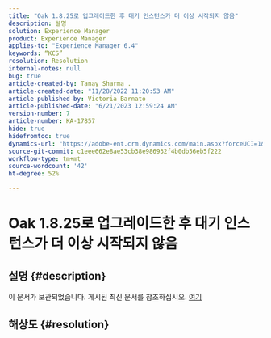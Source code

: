 ```yaml
---
title: "Oak 1.8.25로 업그레이드한 후 대기 인스턴스가 더 이상 시작되지 않음"
description: 설명
solution: Experience Manager
product: Experience Manager
applies-to: "Experience Manager 6.4"
keywords: “KCS”
resolution: Resolution
internal-notes: null
bug: true
article-created-by: Tanay Sharma .
article-created-date: "11/28/2022 11:20:53 AM"
article-published-by: Victoria Barnato
article-published-date: "6/21/2023 12:59:24 AM"
version-number: 7
article-number: KA-17857
hide: true
hidefromtoc: true
dynamics-url: "https://adobe-ent.crm.dynamics.com/main.aspx?forceUCI=1&pagetype=entityrecord&etn=knowledgearticle&id=21e459b3-0e6f-ed11-9562-6045bd006239"
source-git-commit: c1eee662e8ae53cb38e986932f4b0db56eb5f222
workflow-type: tm+mt
source-wordcount: '42'
ht-degree: 52%

---
```


# Oak 1.8.25로 업그레이드한 후 대기 인스턴스가 더 이상 시작되지 않음

## 설명 {#description}

이 문서가 보관되었습니다. 게시된 최신 문서를 참조하십시오. [여기](https://experienceleague.adobe.com/search.html#sort=relevancy)

## 해상도 {#resolution}

